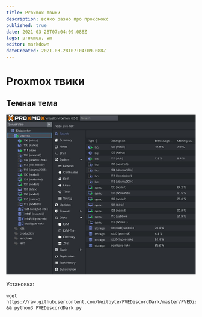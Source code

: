 ```yaml
---
title: Proxmox твики
description: всяко разно про проксмокс
published: true
date: 2021-03-28T07:04:09.088Z
tags: proxmox, vm
editor: markdown
dateCreated: 2021-03-28T07:04:09.088Z
---
```


# Proxmox твики

## Темная тема

![2021-03-28_14.02.54.jpg](/2021-03-28_14.02.54.jpg)

Установка:
```
wget https://raw.githubusercontent.com/Weilbyte/PVEDiscordDark/master/PVEDiscordDark.py && python3 PVEDiscordDark.py
```